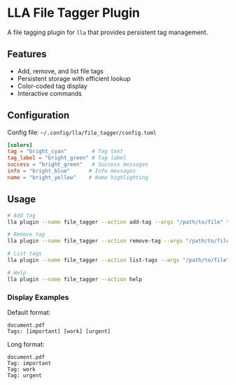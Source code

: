 # LLA File Tagger Plugin

A file tagging plugin for `lla` that provides persistent tag management.

## Features

- Add, remove, and list file tags
- Persistent storage with efficient lookup
- Color-coded tag display
- Interactive commands

## Configuration

Config file: `~/.config/lla/file_tagger/config.toml`

```toml
[colors]
tag = "bright_cyan"        # Tag text
tag_label = "bright_green" # Tag label
success = "bright_green"   # Success messages
info = "bright_blue"      # Info messages
name = "bright_yellow"    # Name highlighting
```

## Usage

```bash
# Add tag
lla plugin --name file_tagger --action add-tag --args "/path/to/file" "important"

# Remove tag
lla plugin --name file_tagger --action remove-tag --args "/path/to/file" "important"

# List tags
lla plugin --name file_tagger --action list-tags --args "/path/to/file"

# Help
lla plugin --name file_tagger --action help
```

### Display Examples

Default format:

```
document.pdf
Tags: [important] [work] [urgent]
```

Long format:

```
document.pdf
Tag: important
Tag: work
Tag: urgent
```
